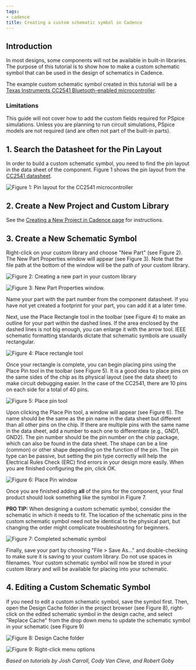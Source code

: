 ```yaml
---
tags:
- cadence
title: Creating a custom schematic symbol in Cadence
---
```


## Introduction

In most designs, some components will not be available in built-in libraries. The purpose of this tutorial is to show how to make a custom schematic symbol that can be used in the design of schematics in Cadence.

The example custom schematic symbol created in this tutorial will be a [Texas Instruments CC2541 Bluetooth-enabled microcontroller](http://www.ti.com/product/cc2541).

### Limitations

This guide will not cover how to add the custom fields required for PSpice simulations. Unless you are planning to run circuit simulations, PSpice models are not required (and are often not part of the built-in parts).

## 1. Search the Datasheet for the Pin Layout

In order to build a custom schematic symbol, you need to find the pin layout in the data sheet of the component. Figure 1 shows the pin layout from the [CC2541 datasheet](http://www.ti.com/lit/ds/symlink/cc2541.pdf).

![Figure 1: Pin layout for the CC2541 microcontroller](/figures2/figure_269.jpg)

## 2. Create a New Project and Custom Library

See the [Creating a New Project in Cadence page](/creating-a-new-project-in-cadence/) for instructions.

## 3. Create a New Schematic Symbol

Right-click on your custom library and choose "New Part" (see Figure 2). The New Part Properties window will appear (see Figure 3). Note that the file path at the bottom of the window will be the path of your custom library.

![Figure 2: Creating a new part in your custom library](/larger/image0124.png)

![Figure 3: New Part Properties window.](/figures2/figure_109.jpg)
              
  
Name your part with the part number from the component datasheet. If you have not yet created a footprint for your part, you can add it at a later time.

Next, use the Place Rectangle tool in the toolbar (see Figure 4) to make an outline for your part within the dashed lines. If the area enclosed by the dashed lines is not big enough, you can enlarge it with the arrow tool. IEEE schematic formatting standards dictate that schematic symbols are usually rectangular.

![Figure 4: Place rectangle tool](/figures2/place_rectangle_vertical.png)

Once your rectangle is complete, you can begin placing pins using the Place Pin tool in the toolbar (see Figure 5). It is a good idea to place pins on the same sides of the chip as its physical layout (see the data sheet) to make circuit debugging easier. In the case of the CC2541, there are 10 pins on each side for a total of 40 pins.

![Figure 5: Place pin tool](/figures2/place_pin_vertical.png)

Upon clicking the Place Pin tool, a window will appear (see Figure 6). The name should be the same as the pin name in the data sheet but different than all other pins on the chip. If there are multiple pins with the same name in the data sheet, add a number to each one to differentiate (e.g., GND1, GND2). The pin number should be the pin number on the chip package, which can also be found in the data sheet. The shape can be a line (common) or other shape depending on the function of the pin. The pin type can be passive, but setting the pin type correctly will help the Electrical Rules Check (ERC) find errors in your design more easily. When you are finished configuring the pin, click OK.

![Figure 6: Place Pin window](/figures2/place_pin_menu.png)

Once you are finished adding **all** of the pins for the component, your final product should look something like the symbol in Figure 7.

**PRO TIP:** When designing a custom schematic symbol, consider the schematic in which it needs to fit. The location of the schematic pins in the custom schematic symbol need not be identical to the physical part, but changing the order might complicate troubleshooting for beginners.

![Figure 7: Completed schematic symbol](/figures2/figure_083.jpg)

Finally, save your part by choosing "File > Save As..." and double-checking to make sure it is saving to your custom library. Do not use spaces in filenames. Your custom schematic symbol will now be stored in your custom library and will be available for placing into your schematic.

## 4. Editing a Custom Schematic Symbol

If you need to edit a custom schematic symbol, save the symbol first. Then, open the Design Cache folder in the project browser (see Figure 8), right-click on the edited schematic symbol in the design cache, and select "Replace Cache" from the drop down menu to update the schematic symbol in your schematic (see Figure 9)

![Figure 8: Design Cache folder](/larger/image0125.png)

![Figure 9: Right-click menu options](/larger/image0126.png)

*Based on tutorials by Josh Carroll, Cody Van Cleve, and Robert Goby*
